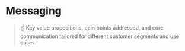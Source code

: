 # Messaging

> ☝ Key value propositions, pain points addressed, and core communication tailored for different customer segments and use cases.

